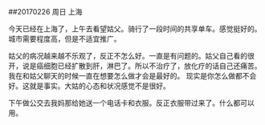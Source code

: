 ##20170226  周日  上海

今天已经在上海了，上午去看望姑父。骑行了一段时间的共享单车。感觉挺好的。城市需要程度高，但是不适宜推广。

姑父的病况越来越不乐观了，反正不怎么好。一直是有问题的。姑父自己看的很开，说是癌细胞已经扩散到肝，淋巴了。所以不治疗了，放化疗的话自己还痛苦。我在和姑父聊天的时候一直在想要怎么做才会是最好的。
现实是你怎么做都不会好。这就是事实。大姑的心态和状况感觉不是很好。

下午做公交去我妈那给她送一个电话卡和衣服。反正衣服带过来了。什么都可以用。 

